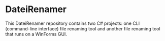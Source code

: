 # DateiRenamer

This DateiRenamer repository contains two C# projects: one CLI (command-line interface) file renaming tool and another file renaming tool that runs on a WinForms GUI.